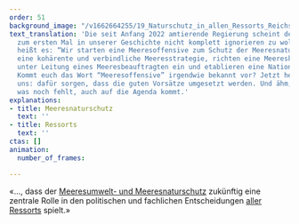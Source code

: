 ```yaml
---
order: 51
background_image: "/v1662664255/19_Naturschutz_in_allen_Ressorts_Reichstag_christian-lue-unsplash_d9lfte_i5wjmc.jpg"
text_translation: 'Die seit Anfang 2022 amtierende Regierung scheint den Meeresschutz
  zum ersten Mal in unserer Geschichte nicht komplett ignorieren zu wollen. Im Koalitionsvertrag
  heißt es: “Wir starten eine Meeresoffensive zum Schutz der Meeresnatur, erarbeiten
  eine kohärente und verbindliche Meeresstrategie, richten eine Meereskoordination
  unter Leitung eines Meeresbeauftragten ein und etablieren eine Nationale Meereskonferenz.”
  Kommt euch das Wort “Meeresoffensive” irgendwie bekannt vor? Jetzt heißt es für
  uns: dafür sorgen, dass die guten Vorsätze umgesetzt werden. Und ähm, dass das,
  was noch fehlt, auch auf die Agenda kommt.'
explanations:
- title: Meeresnaturschutz
  text: ''
- title: Ressorts
  text: ''
ctas: []
animation:
  number_of_frames: 

---
```

«…, dass der [Meeresumwelt- und Meeresnaturschutz](# "Meeresnaturschutz") zukünftig eine zentrale Rolle in den politischen und fachlichen Entscheidungen [aller Ressorts](# "Ressorts") spielt.»